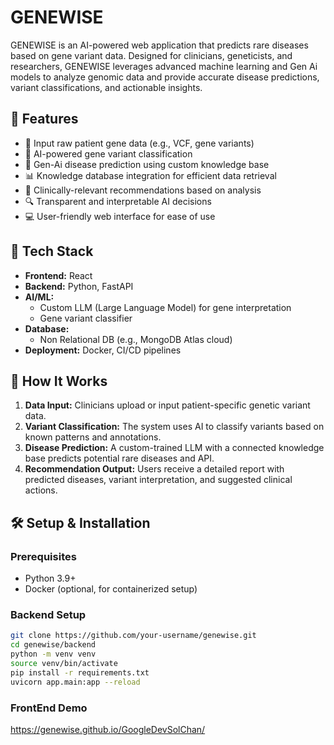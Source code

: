 # GENEWISE

GENEWISE is an AI-powered web application that predicts rare diseases based on gene variant data. Designed for clinicians, geneticists, and researchers, GENEWISE leverages advanced machine learning and Gen Ai models to analyze genomic data and provide accurate disease predictions, variant classifications, and actionable insights.

## 🚀 Features

- 🧬 Input raw patient gene data (e.g., VCF, gene variants)
- 🤖 AI-powered gene variant classification
- 🧠 Gen-Ai disease prediction using custom knowledge base
- 📊 Knowledge database integration for efficient data retrieval
- 🧾 Clinically-relevant recommendations based on analysis
- 🔍 Transparent and interpretable AI decisions
- 💻 User-friendly web interface for ease of use

## 🧩 Tech Stack

- **Frontend:** React
- **Backend:** Python, FastAPI
- **AI/ML:** 
  - Custom LLM (Large Language Model) for gene interpretation
  - Gene variant classifier
- **Database:** 
  - Non Relational DB (e.g., MongoDB Atlas cloud)
- **Deployment:** Docker, CI/CD pipelines

## 🧪 How It Works

1. **Data Input:** Clinicians upload or input patient-specific genetic variant data.
2. **Variant Classification:** The system uses AI to classify variants based on known patterns and annotations.
3. **Disease Prediction:** A custom-trained LLM with a connected knowledge base predicts potential rare diseases and API.
4. **Recommendation Output:** Users receive a detailed report with predicted diseases, variant interpretation, and suggested clinical actions.

## 🛠️ Setup & Installation

### Prerequisites

- Python 3.9+
- Docker (optional, for containerized setup)

### Backend Setup

```bash
git clone https://github.com/your-username/genewise.git
cd genewise/backend
python -m venv venv
source venv/bin/activate
pip install -r requirements.txt
uvicorn app.main:app --reload
```

### FrontEnd Demo
https://genewise.github.io/GoogleDevSolChan/

